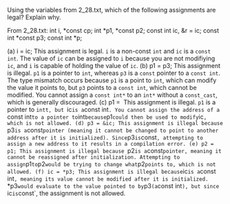 Using the variables from 2_28.txt, which of the following assignments are legal? Explain why.

From 2_28.txt:
int i, *const cp; 
int *p1, *const p2;
const int ic, &r = ic; 
const int *const p3;
const int *p;

(a) i = ic; This assignment is legal. `i` is a non-const `int` and `ic` is a `const int`. The value of `ic` can be assigned to `i` because you are not modifiying `ic`, and `i` is capable of holding the value of `ic`.
(b) p1 = p3; This assignment is illegal. `p1` is a pointer to `int`, whereas `p3` is a `const` pointer to a `const int`. The type mismatch occurs because `p1` is a point to `int`, which can modify the value it points to, but `p3` points to a `const int`, which cannot be modified. You cannot assign a `const int*` to an `int*` without a `const_cast`, which is generally discouraged.
(c) p1 = &ic; This assignment is illegal. `p1` is a pointer to `intt, but `ic` is a `const int`. You cannot assign the address of a `const int` to a pointer to `int` because `p1` could then be used to modify `ic`, which is not allowed.
(d) p3 = &ic; This assignment is illegal because `p3` is a `const` pointer (meaning it cannot be changed to point to another address after it is initialized). Since `p3` is `const`, attempting to assign a new address to it results in a compilation error.
(e) p2 = p1; This assignment is illegal because `p2` is a `const` pointer, meaning it cannot be reassigned after initialization. Attempting to assign `p1` to `p2` would be trying to change what `p2` points to, which is not allowed.
(f) ic = *p3; This assignment is illegal because `ic` is a `const int`, meaning its value cannot be modified after it is initialized. `*p3` would evaluate to the value pointed to by `p3` (a `const int`), but since `ic` is `const`, the assignment is not allowed.